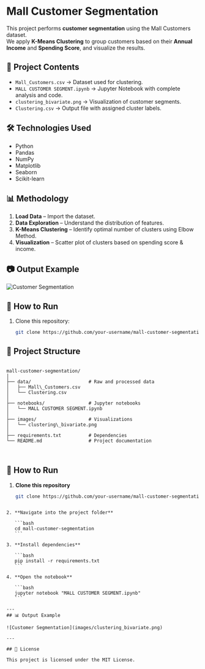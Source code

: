 # Mall Customer Segmentation

This project performs **customer segmentation** using the Mall Customers dataset.  
We apply **K-Means Clustering** to group customers based on their **Annual Income** and **Spending Score**, and visualize the results.

## 📂 Project Contents
- `Mall_Customers.csv` → Dataset used for clustering.
- `MALL CUSTOMER SEGMENT.ipynb` → Jupyter Notebook with complete analysis and code.
- `clustering_bivariate.png` → Visualization of customer segments.
- `Clustering.csv` → Output file with assigned cluster labels.

## 🛠️ Technologies Used
- Python
- Pandas
- NumPy
- Matplotlib
- Seaborn
- Scikit-learn

## 📊 Methodology
1. **Load Data** – Import the dataset.
2. **Data Exploration** – Understand the distribution of features.
3. **K-Means Clustering** – Identify optimal number of clusters using Elbow Method.
4. **Visualization** – Scatter plot of clusters based on spending score & income.

## 📷 Output Example
![Customer Segmentation](clustering_bivariate.png)

## 🚀 How to Run
1. Clone this repository:
   ```bash
   git clone https://github.com/your-username/mall-customer-segmentation.git


## 📂 Project Structure
```

mall-customer-segmentation/
│
├── data/                     # Raw and processed data
│   ├── Mall\_Customers.csv
│   └── Clustering.csv
│
├── notebooks/                # Jupyter notebooks
│   └── MALL CUSTOMER SEGMENT.ipynb
│
├── images/                   # Visualizations
│   └── clustering\_bivariate.png
│
├── requirements.txt          # Dependencies
└── README.md                 # Project documentation



````
## 🚀 How to Run

1. **Clone this repository**
   ```bash
   git clone https://github.com/your-username/mall-customer-segmentation.git
````

2. **Navigate into the project folder**

   ```bash
   cd mall-customer-segmentation
   ```

3. **Install dependencies**

   ```bash
   pip install -r requirements.txt
   ```

4. **Open the notebook**

   ```bash
   jupyter notebook "MALL CUSTOMER SEGMENT.ipynb"
   ```

---
## 📊 Output Example

![Customer Segmentation](images/clustering_bivariate.png)

---

## 📜 License

This project is licensed under the MIT License.

